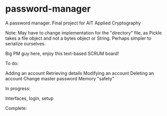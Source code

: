 # password-manager
A password manager. Final project for AIT Applied Cryptography

Note: May have to change implementation for the "directory" file, as Pickle takes a file object and not a bytes object or String. Perhaps simpler to serialize ourselves.

Big PM guy here, enjoy this text-based SCRUM board!

To do:

Adding an account
Retrieving details
Modifying an account
Deleting an account
Change master password
Memory "safety"
  


In progress:

Interfaces,
login,
setup

Complete:
